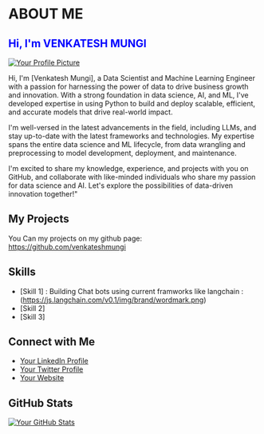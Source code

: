 # ABOUT ME

<h2 style="color: blue;">Hi, I'm VENKATESH MUNGI</h2>

[![Your Profile Picture](https://avatars.githubusercontent.com/u/111694212?v=4)](https://github.com/your-username)  


Hi, I'm [Venkatesh Mungi], a Data Scientist and Machine Learning Engineer with a passion for harnessing the power of data to drive business growth and innovation. With a strong foundation in data science, AI, and ML, I've developed expertise in using Python to build and deploy scalable, efficient, and accurate models that drive real-world impact.

I'm well-versed in the latest advancements in the field, including LLMs, and stay up-to-date with the latest frameworks and technologies. My expertise spans the entire data science and ML lifecycle, from data wrangling and preprocessing to model development, deployment, and maintenance.

I'm excited to share my knowledge, experience, and projects with you on GitHub, and collaborate with like-minded individuals who share my passion for data science and AI. Let's explore the possibilities of data-driven innovation together!"


## My Projects  

You Can my projects on my github page: https://github.com/venkateshmungi

## Skills  

* [Skill 1] : Building Chat bots using current framworks like langchain : (https://js.langchain.com/v0.1/img/brand/wordmark.png)
* [Skill 2]  
* [Skill 3]  

## Connect with Me  

* [Your LinkedIn Profile](https://www.linkedin.com/in/your-username)  
* [Your Twitter Profile](https://twitter.com/your-username)  
* [Your Website](https://your-website.com)  

## GitHub Stats  

[![Your GitHub Stats](https://github-readme-stats.vercel.app/api?username=your-username&show_icons=true&theme=dark)](https://github.com/anuraghazra/github-readme-stats)
